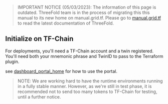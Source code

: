 > IMPORTANT NOTICE (05/03/2023): 
The information of this page is outdated. ThreeFold team is in the process of migrating this this manual to its new home on manual.grid.tf. Please go to [manual.grid.tf](https://manual.grid.tf/) to read the latest documentation of ThreeFold.

## Initialize on TF-Chain

For deployments, you'll need a TF-Chain account and a twin registered. You'll need both your mnemonic phrase and TwinID to pass to the Terraform plugin.

see [dashboard_portal_home](dashboard_portal_home) for how to use the portal.

> NOTE: We are working hard to have the runtime environments running in a fully stable manner. However, as we're still in test phase, it is recommended not to send too many tokens to TF-Chain for testing, until a further notice.
